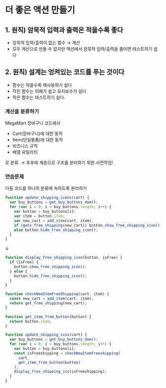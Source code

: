 # 더 좋은 액션 만들기

## 1. 원칙) 암묵적 입력과 출력은 적을수록 좋다

- 암묵적 입력/출력이 없는 함수 → 계산
- 모두 계산으로 만들 수 없지만 액션에서 암묵적 입력/출력을 줄이면 테스트하기 쉽다

## 2. 원칙) 설계는 엉켜있는 코드를 푸는 것이다

- 함수는 작을수록 재사용하기 쉽다
- 작은 함수는 이해가 쉽고 유지보수가 쉽다
- 작은 함수는 테스트하기 쉽다.

### 계산을 분류하기

MegaMart 장바구니 코드에서

- Cart(장바구니)에 대한 동작
- Item(단일물품)에 대한 동작
- 비즈니스 규칙
- 배열 유틸리티

로 분류. → 추후에 계층으로 구조를 분리하기 위한 사전작업!

### 연습문제

다음 코드를 하나의 분류에 속하도록 분리하기

```javascript
function update_shipping_icons(cart) {
  var buy_buttons = get_buy_buttons_dom();
  for (var i = 0; i < buy_buttons.length; i++) {
    var button = buy_buttons[i];
    var item = button.item;
    var new_cart = add_item(cart, item);
    if (gets_free_shipping(new_cart)) button.show_free_shipping_icon();
    else button.hide_free_shipping_icon();
  }
}
```

↓

```javascript
function display_free_shipping_icon(button, isFree) {
  if (isFree) {
    button.show_free_shipping_icon();
  } else {
    button.hide_free_shipping_icon();
  }
}

function checkNewItemFreeShipping(cart, item) {
  const new_cart = add_item(cart, item);
  return get_free_shipping(new_cart);
}

function get_item_from_button(button) {
  return button.item;
}

function update_shipping_icos(cart) {
  var buy_buttons = get_buy_buttons_dom();
  for (var i = 0; i < buy_buttons.length; i++) {
    var button = buy_buttons[i];
    const isFreeshipping = checkNewItemFreeshipping(
      cart,
      get_item_from_button(button)
    );
    display_free_shipping_ico(isFreeshipping);
  }
}
```
